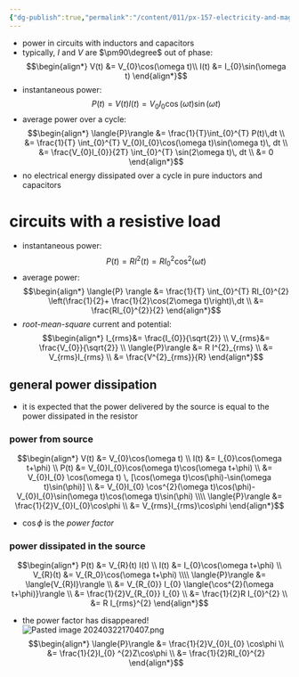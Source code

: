 ```yaml
---
{"dg-publish":true,"permalink":"/content/011/px-157-electricity-and-magnetism/px-157-e-ac-circuits/px-157-e5-ac-power/","noteIcon":"1","created":"2024-10-01T18:27:10.295+01:00","updated":"2024-11-26T20:11:34.146+00:00"}
---
```


- power in circuits with inductors and capacitors
- typically, $I$ and $V$ are $\pm90\degree$ out of phase:
$$\begin{align*}
		V(t) &= V_{0}\cos(\omega t)\\
		I(t) &= I_{0}\sin(\omega t)
	\end{align*}$$
- instantaneous power:
$$
P(t) = V(t)I(t) = V_{0}I_{0}\cos(\omega t)\sin(\omega t)
$$
- average power over a cycle:
$$\begin{align*}
		\langle{P}\rangle &= \frac{1}{T}\int_{0}^{T} P(t)\,dt \\
		&= \frac{1}{T} \int_{0}^{T} V_{0}I_{0}\cos(\omega t)\sin(\omega t)\, dt \\
		&= \frac{V_{0}I_{0}}{2T} \int_{0}^{T} \sin(2\omega t)\, dt \\
		&= 0
	\end{align*}$$
- no electrical energy dissipated over a cycle in pure inductors and capacitors

# circuits with a resistive load
- instantaneous power:
$$
P(t) = RI^{2}(t) = RI_{0}^{2}\cos^{2}(\omega t)
$$
- average power:
$$\begin{align*}
		\langle{P} \rangle &= \frac{1}{T} \int_{0}^{T} RI_{0}^{2} \left(\frac{1}{2}+ \frac{1}{2}\cos(2\omega t)\right)\,dt \\
		&= \frac{RI_{0}^{2}}{2}
	\end{align*}$$
- *root-mean-square* current and potential:
$$\begin{align*}
		I_{rms}&= \frac{I_{0}}{\sqrt{2}} \\
		V_{rms}&= \frac{V_{0}}{\sqrt{2}} \\
		\langle{P}\rangle &= R I^{2}_{rms} \\
		&= V_{rms}I_{rms} \\
		&= \frac{V^{2}_{rms}}{R}
	\end{align*}$$
## general power dissipation
- it is expected that the power delivered by the source is equal to the power dissipated in the resistor
### power from source
$$\begin{align*}
	V(t) &= V_{0}\cos(\omega t) \\
	I(t) &= I_{0}\cos(\omega t+\phi) \\
	P(t) &= V_{0}I_{0}\cos(\omega t)\cos(\omega t+\phi) \\
	&= V_{0}I_{0} \cos(\omega t) \, [\cos(\omega t)\cos(\phi)-\sin(\omega t)\sin(\phi)] \\
	&= V_{0}I_{0} \cos^{2}(\omega t)\cos(\phi)- V_{0}I_{0}\sin(\omega t)\cos(\omega t)\sin(\phi) \\\\
	\langle{P}\rangle &= \frac{1}{2}V_{0}I_{0}\cos\phi \\
	&= V_{rms}I_{rms}\cos\phi
\end{align*}$$
- $\cos\phi$ is the *power factor*
### power dissipated in the source
$$\begin{align*}
	P(t) &= V_{R}(t) I(t) \\
	I(t) &= I_{0}\cos(\omega t+\phi) \\
	V_{R}(t) &= V_{R_0}\cos(\omega t+\phi) \\\\
	\langle{P}\rangle &= \langle{V_{R}I}\rangle \\
	&= V_{R_{0}} I_{0} \langle{\cos^{2}(\omega t+\phi)}\rangle \\
	&= \frac{1}{2}V_{R_{0}} I_{0} \\
	&= \frac{1}{2}R I_{0}^{2} \\
	&= R I_{rms}^{2}
\end{align*}$$
- the power factor has disappeared!
![Pasted image 20240322170407.png](/img/user/pics/Pasted%20image%2020240322170407.png)
$$\begin{align*}
	\langle{P}\rangle &= \frac{1}{2}V_{0}I_{0} \cos\phi \\
	&= \frac{1}{2}I_{0} ^{2}Z\cos\phi \\
	&= \frac{1}{2}RI_{0}^{2}
\end{align*}$$

